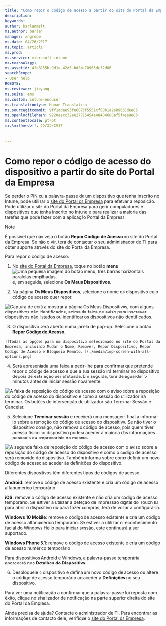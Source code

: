 ```yaml
---
title: "Como repor o código de acesso a partir do site do Portal da Empresa | Documentos da Microsoft"
description: 
keywords: 
author: barlanmsft
ms.author: barlan
manager: angrobe
ms.date: 04/26/2017
ms.topic: article
ms.prod: 
ms.service: microsoft-intune
ms.technology: 
ms.assetid: 4fa3255b-9d1e-42d5-bd8b-70963dcf2d86
searchScope:
- User help
ROBOTS: 
ms.reviewer: jieyang
ms.suite: ems
ms.custom: intune-enduser
ms.translationtype: Human Translation
ms.sourcegitcommit: 9ff1adae93fe6873f5551cf58b1a2e89638dee85
ms.openlocfilehash: 9220eecc32ee27725454a48484608af5f4ea0e83
ms.contentlocale: pt-pt
ms.lasthandoff: 05/23/2017


---
```


# <a name="how-to-reset-your-device-passcode-from-the-company-portal-website"></a>Como repor o código de acesso do dispositivo a partir do site do Portal da Empresa

Se perder o PIN ou a palavra-passe de um dispositivo que tenha inscrito no Intune, pode utilizar o [site do Portal da Empresa](http://portal.manage.microsoft.com) para efetuar a reposição. Pode utilizar o site do Portal da Empresa para gerir computadores e dispositivos que tenha inscrito no Intune e para realizar a maioria das tarefas que pode fazer com a aplicação Portal da Empresa.

> [!NOTE]
> É possível que não veja o botão **Repor Código de Acesso** no site do Portal da Empresa. Se não o vir, terá de contactar o seu administrador de TI para obter suporte através do site do Portal da Empresa.

Para repor o código de acesso:

1.    No [site do Portal da Empresa](http://portal.manage.microsoft.com), toque no botão __menu__ ![Uma pequena imagem do botão menu, três barras horizontais paralelas empilhadas.](/Intune/whats-new/media/CP_hamburger_menu.png) e, em seguida, selecione __Os Meus Dispositivos__.

2. Na página __Os Meus Dispositivos__, selecione o nome do dispositivo cujo código de acesso quer repor.

  ![Captura de ecrã a mostrar a página Os Meus Dispositivos, com alguns dispositivos não identificados, acima da faixa de aviso para inscrever dispositivos não listados ou identificar os dispositivos não identificados.](./media/macOS_enroll_002_tap_here_banner.png)

3.    O dispositivo será aberto numa janela de pop-up. Selecione o botão **Repor Código de Acesso**.

    ![Todas as opções para um dispositivo selecionado no site do Portal da Empresa, incluindo Mudar o Nome, Remover, Repor Dispositivo, Repor Código de Acesso e Bloqueio Remoto. ](./media/iwp-screen-with-all-options.png)

4.  Será apresentada uma faixa a pedir-lhe para confirmar que pretende repor o código de acesso e que a sua sessão irá terminar no dispositivo depois de esta ação ser efetuada. Em seguida, terá de aguardar 5 minutos antes de iniciar sessão novamente.

  ![A faixa de reposição do código de acesso com o aviso sobre a reposição do código de acesso do dispositivo e como a sessão do utilizador irá terminar. Os botões de intervenção do utilizador são Terminar Sessão e Cancelar.](./media/iwp-reset-passcode-popup.png)

5.  Selecione **Terminar sessão** e receberá uma mensagem final a informá-lo sobre a remoção do código de acesso do dispositivo. Se não tiver o dispositivo consigo, não remova o código de acesso, pois quem tiver acesso físico ao dispositivo poderá aceder à maioria das informações pessoais ou empresariais no mesmo. 

  ![A segunda faixa de reposição do código de acesso com o aviso sobre a reposição do código de acesso do dispositivo e como o código de acesso será removido do dispositivo. Também informa sobre como definir um novo código de acesso ao aceder às definições do dispositivo.](./media/iwp-reset-passcode-2nd-popup.png)

  Diferentes dispositivos têm diferentes tipos de códigos de acesso.

  **Android**: remove o código de acesso existente e cria um código de acesso alfanumérico temporário

  **iOS**: remove o código de acesso existente e não cria um código de acesso temporário. Se estiver a utilizar a deteção de impressão digital do Touch ID para abrir o dispositivo ou para fazer compras, terá de voltar a configurá-la.

  **Windows 10 Mobile**: remove o código de acesso existente e cria um código de acesso alfanumérico temporário. Se estiver a utilizar o reconhecimento facial do Windows Hello para iniciar sessão, este continuará a ser suportado.
    
  **Windows Phone 8.1**: remove o código de acesso existente e cria um código de acesso numérico temporário

  Para dispositivos Android e Windows, a palavra-passe temporária aparecerá nos **Detalhes do Dispositivo**. 

6.  Desbloqueie o dispositivo e defina um novo código de acesso ou altere o código de acesso temporário ao aceder a **Definições** no seu dispositivo.

Para ver uma notificação a confirmar que a palavra-passe foi reposta com êxito, clique no sinalizador de notificação na parte superior direita do site do Portal da Empresa.

Ainda precisa de ajuda? Contacte o administrador de TI. Para encontrar as informações de contacto dele, verifique o [site do Portal da Empresa](http://portal.manage.microsoft.com).

